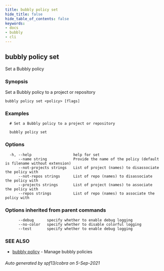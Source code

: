 ```yaml
---
title: bubbly policy set
hide_title: false
hide_table_of_contents: false
keywords:
- docs
- bubbly
- cli
---
```

## bubbly policy set

Set a Bubbly policy

### Synopsis

Set a Bubbly policy to a project or repository



```
bubbly policy set <policy> [flags]
```

### Examples

```
  # Set a Bubbly policy to a project or repository
  
  bubbly policy set
```

### Options

```
  -h, --help                   help for set
      --name string            Provide the name of the policy (default is filename without extension)
      --not-projects strings   List of project (names) to disassociate the policy with
      --not-repos strings      List of repo (names) to disassociate the policy with
      --projects strings       List of project (names) to associate the policy with
      --repos strings          List of repo (names) to associate the policy with
```

### Options inherited from parent commands

```
      --debug      specify whether to enable debug logging
      --no-color   specify whether to disable colorful logging
      --test       specify whether to enable debug logging
```

### SEE ALSO

* [bubbly policy](bubbly_policy.md)	 - Manage bubbly policies

###### Auto generated by spf13/cobra on 5-Sep-2021
